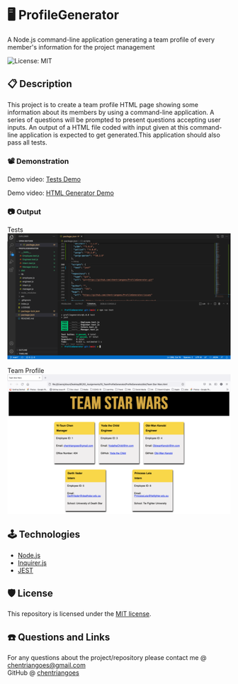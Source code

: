 # 🖥 ProfileGenerator
A Node.js command-line application generating a team profile of every member's information for the project management

![License: MIT](https://img.shields.io/badge/License-MIT-yellow.svg)

## 📋 Description

This project is to create a team profile HTML page showing some information about its members by using a command-line application. A series of questions will be prompted to present questions accepting user inputs. An output of a HTML file coded with input given at this command-line application is expected to get generated.This application should also pass all tests.

### 📽 Demonstration

Demo video: [Tests Demo](https://drive.google.com/file/d/1l2OQFrKgAm4aVuv0c9euUdXC2ywjTND2/view?usp=sharing)

Demo video: [HTML Generator Demo](https://drive.google.com/file/d/1Q5pICqK-EW_oFc5ogL196uAGi53ARKqQ/view?usp=sharing)

### 📷 Output
Tests
![demo-Tests-screen](./images/Tests.png)

Team Profile
![demo-HTML-screen](./images/Team%20Profile.png)

## 🕹 Technologies

* [Node.js](https://nodejs.org/)
* [Inquirer.js](https://www.npmjs.com/package/inquirer)
* [JEST](https://jestjs.io/docs/getting-started)

## 🛡 License

This repository is licensed under the [MIT license](./LICENSE).

## ☎️ Questions and Links

For any questions about the project/repository please contact me @ [chentriangoes@gmail.com](mailto:chentriangoes@gmail.com) </br>
GitHub @ [chentriangoes](https://github.com/chentriangoes) 